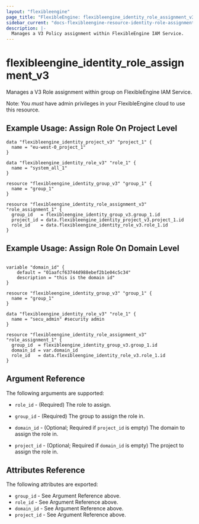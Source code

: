 ```yaml
---
layout: "flexibleengine"
page_title: "FlexibleEngine: flexibleengine_identity_role_assignment_v3"
sidebar_current: "docs-flexibleengine-resource-identity-role-assignment-v3"
description: |-
  Manages a V3 Policy assignment within FlexibleEngine IAM Service.
---
```


# flexibleengine\_identity\_role\_assignment_v3

Manages a V3 Role assignment within group on FlexibleEngine IAM Service.

Note: You _must_ have admin privileges in your FlexibleEngine cloud to use
this resource. 

## Example Usage: Assign Role On Project Level

```hcl
data "flexibleengine_identity_project_v3" "project_1" {
  name = "eu-west-0_project_1"
}

data "flexibleengine_identity_role_v3" "role_1" {
  name = "system_all_1"
}

resource "flexibleengine_identity_group_v3" "group_1" {
  name = "group_1"
}

resource "flexibleengine_identity_role_assignment_v3" "role_assignment_1" {
  group_id   = flexibleengine_identity_group_v3.group_1.id
  project_id = data.flexibleengine_identity_project_v3.project_1.id
  role_id    = data.flexibleengine_identity_role_v3.role_1.id
}
```

## Example Usage: Assign Role On Domain Level

```hcl

variable "domain_id" {
    default = "01aafcf63744d988ebef2b1e04c5c34"
    description = "this is the domain id"
}

resource "flexibleengine_identity_group_v3" "group_1" {
  name = "group_1"
}

data "flexibleengine_identity_role_v3" "role_1" {
  name = "secu_admin" #security admin
}

resource "flexibleengine_identity_role_assignment_v3" "role_assignment_1" {
  group_id  = flexibleengine_identity_group_v3.group_1.id
  domain_id = var.domain_id
  role_id   = data.flexibleengine_identity_role_v3.role_1.id
} 

```

## Argument Reference

The following arguments are supported:

* `role_id` - (Required) The role to assign.

* `group_id` - (Required) The group to assign the role in.

* `domain_id` - (Optional; Required if `project_id` is empty) The domain to assign the role in.

* `project_id` - (Optional; Required if `domain_id` is empty) The project to assign the role in.

## Attributes Reference

The following attributes are exported:

* `group_id` - See Argument Reference above.
* `role_id` - See Argument Reference above.
* `domain_id` - See Argument Reference above.
* `project_id` - See Argument Reference above.
